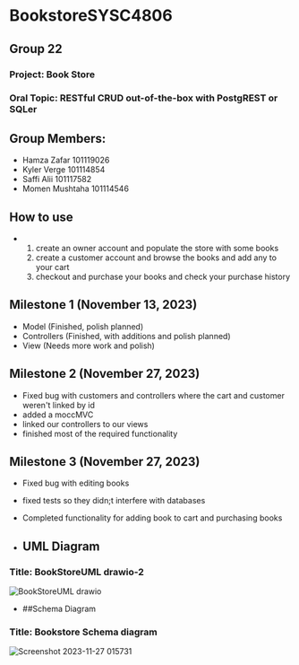 # BookstoreSYSC4806

## Group 22
### Project: Book Store
### Oral Topic: RESTful CRUD out-of-the-box with PostgREST or SQLer

## Group Members:
- Hamza Zafar 101119026
- Kyler Verge 101114854
- Saffi Alii 101117582
- Momen Mushtaha 101114546

## How to use
- 1) create an owner account and populate the store with some books
  2) create a customer account and browse the books and add any to your cart
  3) checkout and purchase your books and check your purchase history

## Milestone 1 (November 13, 2023)
- Model (Finished, polish planned)
- Controllers (Finished, with additions and polish planned)
- View (Needs more work and polish)


## Milestone 2 (November 27, 2023)
- Fixed bug with customers and controllers where the cart and customer weren't linked by id
- added a moccMVC
- linked our controllers to our views
- finished most of the required functionality


## Milestone 3 (November 27, 2023)
- Fixed bug with editing books
- fixed tests so they didn;t interfere with databases
- Completed functionality for adding book to cart and purchasing books



- ## UML Diagram
### Title: BookStoreUML drawio-2
![BookStoreUML drawio](https://github.com/Hamzaman10/BookstoreSYSC4806/assets/91337509/0a211776-1c9d-4363-b2f6-5f59bdc88151)

- ##Schema Diagram
### Title: Bookstore Schema diagram
![Screenshot 2023-11-27 015731](https://github.com/Hamzaman10/BookstoreSYSC4806/assets/91337509/d2609994-f557-4aba-8142-268438ba7b14)

